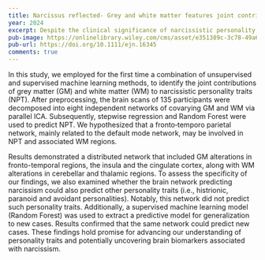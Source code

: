 ```yaml
---
title: Narcissus reflected- Grey and white matter features joint contribution to the default mode network in predicting narcissistic personality traits
year: 2024
excerpt: Despite the clinical significance of narcissistic personality, its neural bases have not been clarified yet, primarily because of methodological limitations of the previous studies, such as the low sample size, the use of univariate techniques and the focus on only one brain modality.
pub-image: https://onlinelibrary.wiley.com/cms/asset/e351389c-3c78-49a6-b256-652fe5430666/ejn16345-toc-0001-m.png
pub-url: https://doi.org/10.1111/ejn.16345
comments: true
---
```


In this study, we employed for the first time a combination of unsupervised and supervised machine learning methods, to identify the joint contributions of grey matter (GM) and white matter (WM) to narcissistic personality traits (NPT). After preprocessing, the brain scans of 135 participants were decomposed into eight independent networks of covarying GM and WM via parallel ICA. Subsequently, stepwise regression and Random Forest were used to predict NPT. We hypothesized that a fronto‐temporo parietal network, mainly related to the default mode network, may be involved in NPT and associated WM regions.

Results demonstrated a distributed network that included GM alterations in fronto-temporal regions, the insula and the cingulate cortex, along with WM alterations in cerebellar and thalamic regions. To assess the specificity of our findings, we also examined whether the brain network predicting narcissism could also predict other personality traits (i.e., histrionic, paranoid and avoidant personalities). Notably, this network did not predict such personality traits. Additionally, a supervised machine learning model (Random Forest) was used to extract a predictive model for generalization to new cases. Results confirmed that the same network could predict new cases. These findings hold promise for advancing our understanding of personality traits and potentially uncovering brain biomarkers associated with narcissism.
